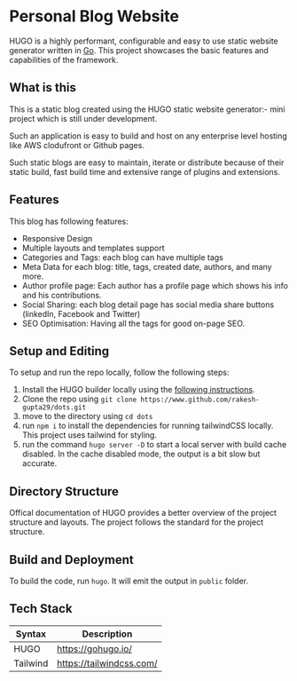 # Personal Blog Website

HUGO is a highly performant, configurable and easy to use static website generator written in [Go](https://go.dev). This project showcases the basic features and capabilities of the framework.

## What is this

This is a static blog created using the HUGO static website generator:- mini project which is still under development.

Such an application is easy to build and host on any enterprise level hosting like AWS clodufront or Github pages.

Such static blogs are easy to maintain, iterate or distribute because of their static build, fast build time and extensive range of plugins and extensions.

## Features

This blog has following features:
- Responsive Design
- Multiple layouts and templates support
- Categories and Tags: each blog can have multiple tags
- Meta Data for each blog: title, tags, created date, authors, and many more.
- Author profile page: Each author has a profile page which shows his info and his contributions.
- Social Sharing: each blog detail page has social media share buttons (linkedIn, Facebook and Twitter)
- SEO Optimisation: Having all the tags for good on-page SEO.

## Setup and Editing

To setup and run the repo locally, follow the following steps:

1. Install the HUGO builder locally using the [following instructions](https://gohugo.io/installation).
2. Clone the repo using `git clone https://www.github.com/rakesh-gupta29/dots.git`
3. move to the directory using `cd dots`
4. run `npm i` to install the dependencies for running tailwindCSS locally. This project uses tailwind for styling.
5. run the command `hugo server -D` to start a local server with build cache disabled. In the cache disabled mode, the output is a bit slow but accurate.

## Directory Structure

Offical documentation of HUGO provides a better overview of the project structure and layouts. The project follows the standard for the project structure.

## Build and Deployment

To build the code, run `hugo`. It will emit the output in `public` folder.

## Tech Stack

| Syntax   | Description              |
| -------- | ------------------------ |
| HUGO     | https://gohugo.io/       |
| Tailwind | https://tailwindcss.com/ |
